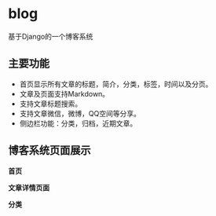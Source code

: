 # blog
基于Django的一个博客系统
## 主要功能  
* 首页显示所有文章的标题，简介，分类，标签，时间以及分页。
* 文章及页面支持Markdown。
* 支持文章标题搜索。
* 支持文章微信，微博，QQ空间等分享。
* 侧边栏功能：分类，归档，近期文章。
## 博客系统页面展示
**首页**

**文章详情页面**

**分类**
